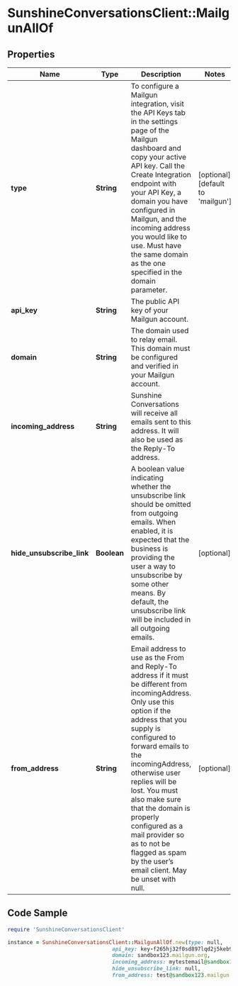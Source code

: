# SunshineConversationsClient::MailgunAllOf

## Properties

Name | Type | Description | Notes
------------ | ------------- | ------------- | -------------
**type** | **String** | To configure a Mailgun integration, visit the API Keys tab in the settings page of the Mailgun dashboard and copy your active API key. Call the Create Integration endpoint with your API Key, a domain you have configured in Mailgun, and the incoming address you would like to use. Must have the same domain as the one specified in the domain parameter.  | [optional] [default to &#39;mailgun&#39;]
**api_key** | **String** | The public API key of your Mailgun account. | 
**domain** | **String** | The domain used to relay email. This domain must be configured and verified in your Mailgun account. | 
**incoming_address** | **String** | Sunshine Conversations will receive all emails sent to this address. It will also be used as the Reply-To address. | 
**hide_unsubscribe_link** | **Boolean** | A boolean value indicating whether the unsubscribe link should be omitted from outgoing emails. When enabled, it is expected that the business is providing the user a way to unsubscribe by some other means. By default, the unsubscribe link will be included in all outgoing emails. | [optional] 
**from_address** | **String** | Email address to use as the From and Reply-To address if it must be different from incomingAddress. Only use this option if the address that you supply is configured to forward emails to the incomingAddress, otherwise user replies will be lost. You must also make sure that the domain is properly configured as a mail provider so as to not be flagged as spam by the user’s email client. May be unset with null. | [optional] 

## Code Sample

```ruby
require 'SunshineConversationsClient'

instance = SunshineConversationsClient::MailgunAllOf.new(type: null,
                                 api_key: key-f265hj32f0sd897lqd2j5keb96784043,
                                 domain: sandbox123.mailgun.org,
                                 incoming_address: mytestemail@sandbox123.mailgun.org,
                                 hide_unsubscribe_link: null,
                                 from_address: test@sandbox123.mailgun.org)
```


